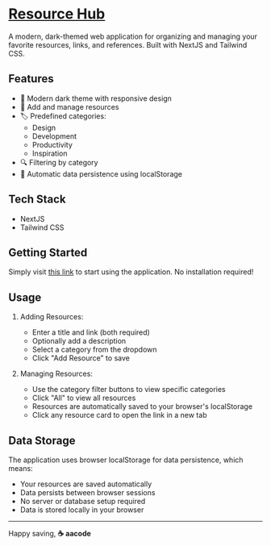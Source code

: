 # [Resource Hub](https://resources-aacode.vercel.app/)

A modern, dark-themed web application for organizing and managing your favorite resources, links, and references. Built with NextJS and Tailwind CSS.

<!-- > [Live Preview](https://resources-aacode.vercel.app/) -->

## Features

- 🎨 Modern dark theme with responsive design
- 📝 Add and manage resources
- 🏷️ Predefined categories:
  - Design
  - Development
  - Productivity
  - Inspiration
- 🔍 Filtering by category
- 💾 Automatic data persistence using localStorage

## Tech Stack

- NextJS
- Tailwind CSS

## Getting Started

Simply visit [this link](https://resources-aacode.vercel.app/) to start using the application. No installation required!

<!-- For developers who want to run locally:
1. Clone the repository:
```bash
git clone <your-repo-url>
cd resources
```

2. Install dependencies:
```bash
npm install
```

3. Run the development server:
```bash
npm run dev
```

4. Open [http://localhost:3000](http://localhost:3000) in your browser.
-->

## Usage

1. Adding Resources:

   - Enter a title and link (both required)
   - Optionally add a description
   - Select a category from the dropdown
   - Click "Add Resource" to save

2. Managing Resources:
   - Use the category filter buttons to view specific categories
   - Click "All" to view all resources
   - Resources are automatically saved to your browser's localStorage
   - Click any resource card to open the link in a new tab

## Data Storage

The application uses browser localStorage for data persistence, which means:

- Your resources are saved automatically
- Data persists between browser sessions
- No server or database setup required
- Data is stored locally in your browser

---

Happy saving, **☕️ aacode**